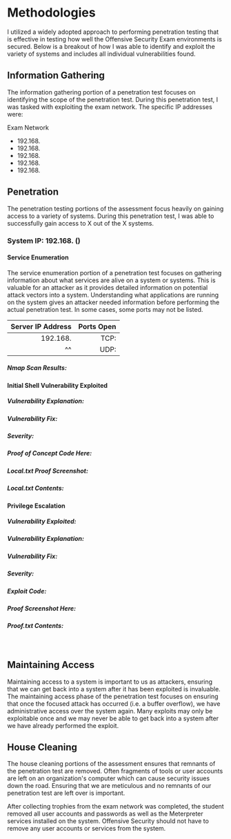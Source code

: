 # Methodologies

I utilized a widely adopted approach to performing penetration testing that is effective in testing how well the Offensive Security Exam environments is secured. Below is a breakout of how I was able to identify and exploit the variety of systems and includes all individual vulnerabilities found.

## Information Gathering

The information gathering portion of a penetration test focuses on identifying the scope of the penetration test. During this penetration test, I was tasked with exploiting the exam network. The specific IP addresses were:

Exam Network 

- 192.168.
- 192.168.
- 192.168.
- 192.168.
- 192.168. 
 
## Penetration

The penetration testing portions of the assessment focus heavily on gaining access to a variety of systems. During this penetration test, I was able to successfully gain access to X out of the X systems.

### System IP: 192.168. ()
#### Service Enumeration

The service enumeration portion of a penetration test focuses on gathering information about what services are alive on a system or systems. This is valuable for an attacker as it provides detailed information on potential attack vectors into a system. Understanding what applications are running on the system gives an attacker needed information before performing the actual penetration test.  In some cases, some ports may not be listed.

| Server IP Address | Ports Open |
| ----------------: | ---------: |
| 192.168.          | TCP:       |
|^^                 | UDP:       |

##### Nmap Scan Results:

#### Initial Shell Vulnerability Exploited  

##### Vulnerability Explanation: 

##### Vulnerability Fix: 

##### Severity: 

##### Proof of Concept Code Here: 

##### Local.txt Proof Screenshot:

##### Local.txt Contents:

#### Privilege Escalation

##### Vulnerability Exploited: 

##### Vulnerability Explanation: 

##### Vulnerability Fix: 

##### Severity: 

##### Exploit Code:

##### Proof Screenshot Here:

##### Proof.txt Contents:
 
## Maintaining Access

Maintaining access to a system is important to us as attackers, ensuring that we can get back into a system after it has been exploited is invaluable. The maintaining access phase of the penetration test focuses on ensuring that once the focused attack has occurred (i.e. a buffer overflow), we have administrative access over the system again. Many exploits may only be exploitable once and we may never be able to get back into a system after we have already performed the exploit. 

## House Cleaning

The house cleaning portions of the assessment ensures that remnants of the penetration test are removed. Often fragments of tools or user accounts are left on an organization's computer which can cause security issues down the road. Ensuring that we are meticulous and no remnants of our penetration test are left over is important.

After collecting trophies from the exam network was completed, the student removed all user accounts and passwords as well as the Meterpreter services installed on the system. Offensive Security should not have to remove any user accounts or services from the system.

